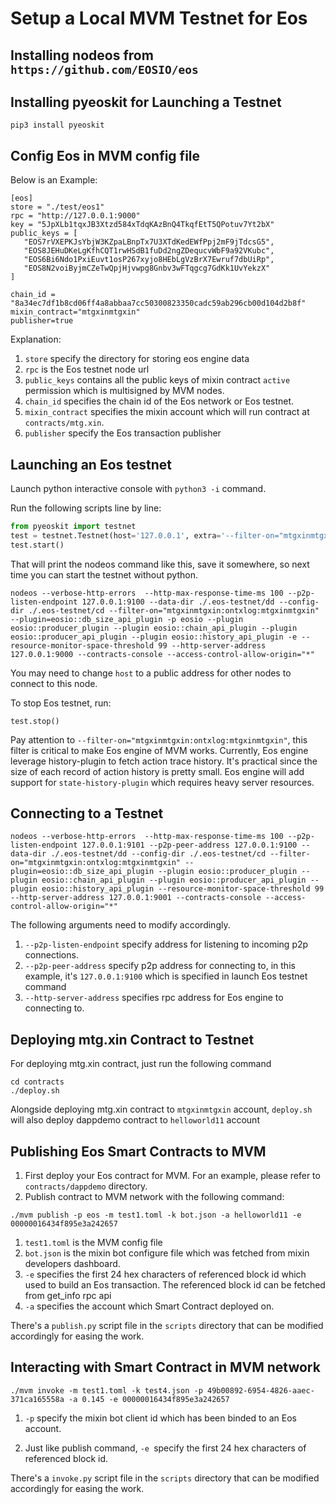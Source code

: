 # Setup a Local MVM Testnet for Eos

## Installing nodeos from `https://github.com/EOSIO/eos`

## Installing pyeoskit for Launching a Testnet

```
pip3 install pyeoskit
```

## Config Eos in MVM config file

Below is an Example:

```
[eos]
store = "./test/eos1"
rpc = "http://127.0.0.1:9000"
key = "5JpXLb1tqxJB3Xtzd584xTdqKAzBnQ4TkqfEtT5QPotuv7Yt2bX"
public_keys = [
   "EOS7rVXEPKJsYbjW3KZpaLBnpTx7U3XTdKedEWfPpj2mF9jTdcsG5",
   "EOS8JEHuDKeLgKfhCQT1rwHSdB1fuDd2ngZDequcvWbF9a92VKubc",
   "EOS6Bi6Ndo1PxiEuvt1osP267xyjo8HEbLgVzBrX7Ewruf7dbUiRp",
   "EOS8N2voiByjmCZeTwQpjHjvwpg8Gnbv3wFTqgcg7GdKk1UvYekzX"
]

chain_id = "8a34ec7df1b8cd06ff4a8abbaa7cc50300823350cadc59ab296cb00d104d2b8f"
mixin_contract="mtgxinmtgxin"
publisher=true
```

Explanation:

1. `store` specify the directory for storing eos engine data
2. `rpc` is the Eos testnet node url
3. `public_keys` contains all the public keys of mixin contract `active` permission which is multisigned by MVM nodes.
4. `chain_id` specifies the chain id of the Eos network or Eos testnet.
5. `mixin_contract` specifies the mixin account which will run contract at `contracts/mtg.xin`.
5. `publisher` specify the Eos transaction publisher


## Launching an Eos testnet

Launch python interactive console with `python3 -i` command.

Run the following scripts line by line:
```python
from pyeoskit import testnet
test = testnet.Testnet(host='127.0.0.1', extra='--filter-on="mtgxinmtgxin:ontxlog:mtgxinmtgxin" --plugin=eosio::db_size_api_plugin', show_log=False)
test.start()
```

That will print the nodeos command like this, save it somewhere, so next time you can start the testnet without python. 

```
nodeos --verbose-http-errors  --http-max-response-time-ms 100 --p2p-listen-endpoint 127.0.0.1:9100 --data-dir ./.eos-testnet/dd --config-dir ./.eos-testnet/cd --filter-on="mtgxinmtgxin:ontxlog:mtgxinmtgxin" --plugin=eosio::db_size_api_plugin -p eosio --plugin eosio::producer_plugin --plugin eosio::chain_api_plugin --plugin eosio::producer_api_plugin --plugin eosio::history_api_plugin -e --resource-monitor-space-threshold 99 --http-server-address 127.0.0.1:9000 --contracts-console --access-control-allow-origin="*"
```

You may need to change `host` to a public address for other nodes to connect to this node.

To stop Eos testnet, run:
```
test.stop()
```

Pay attention to `--filter-on="mtgxinmtgxin:ontxlog:mtgxinmtgxin"`, this filter is  critical to make Eos engine of MVM works. Currently, Eos engine leverage history-plugin to fetch action trace history. It's practical since the size of each record of action history is pretty small. Eos engine will add support for `state-history-plugin` which requires heavy server resources.


## Connecting to a Testnet
```
nodeos --verbose-http-errors  --http-max-response-time-ms 100 --p2p-listen-endpoint 127.0.0.1:9101 --p2p-peer-address 127.0.0.1:9100 --data-dir ./.eos-testnet/dd --config-dir ./.eos-testnet/cd --filter-on="mtgxinmtgxin:ontxlog:mtgxinmtgxin" --plugin=eosio::db_size_api_plugin --plugin eosio::producer_plugin --plugin eosio::chain_api_plugin --plugin eosio::producer_api_plugin --plugin eosio::history_api_plugin --resource-monitor-space-threshold 99 --http-server-address 127.0.0.1:9001 --contracts-console --access-control-allow-origin="*"
```

The following arguments need to modify accordingly.
1. `--p2p-listen-endpoint` specify address for listening to incoming p2p connections. 
2. `--p2p-peer-address` specify p2p address for connecting to, in this example, it's `127.0.0.1:9100` which is specified in launch Eos testnet command
3. `--http-server-address` specifies rpc address for Eos engine to connecting to.


## Deploying mtg.xin Contract to Testnet

For deploying mtg.xin contract, just run the following command

```
cd contracts
./deploy.sh
``` 

Alongside deploying mtg.xin contract to `mtgxinmtgxin` account, `deploy.sh` will also deploy dappdemo contract to `helloworld11` account

## Publishing Eos Smart Contracts to MVM
1. First deploy your Eos contract for MVM. For an example, please refer to `contracts/dappdemo` directory.
2. Publish contract to MVM network with the following command:

```
./mvm publish -p eos -m test1.toml -k bot.json -a helloworld11 -e 00000016434f895e3a242657
```

1. `test1.toml` is the MVM config file
2. `bot.json` is the mixin bot configure file which was fetched from mixin developers dashboard.
3. `-e` specifies the first 24 hex characters of referenced block id which used to build an Eos transaction. The referenced block id can be fetched from get_info rpc api
4. `-a` specifies the account which Smart Contract deployed on.

There's a `publish.py` script file in the `scripts` directory that can be modified accordingly for easing the work.

## Interacting with Smart Contract in MVM network

```
./mvm invoke -m test1.toml -k test4.json -p 49b00892-6954-4826-aaec-371ca165558a -a 0.145 -e 00000016434f895e3a242657
```

1. `-p` specify the mixin bot client id which has been binded to an Eos account.

2. Just like publish command, `-e `specify the first 24 hex characters of referenced block id.

There's a `invoke.py` script file in the `scripts` directory that can be modified accordingly for easing the work.
